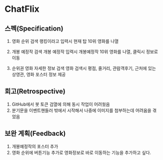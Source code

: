 # ChatFlix

## 스펙(Specification)
1. 영화 순위  검색
	랭킹이라고 입력시 현재 탑 10위 영화를 나열
	
2. 개봉 예정작  검색
	개봉 예정작 입력시 개봉예정작 10위 영화를 나열, 클릭시 정보로 이동

3. 순위권 영화 자세한 정보 검색
	영화 검색시 평점, 줄거리, 관람객후기, 근처에 있는 상영관, 영화 포스터 정보 제공
## 회고(Retrospective)
1. GitHub에서 봇 토큰 검열에 의해 동시 작업이 어려웠음
2. 분기문을 이벤트핸들러 밖에서 시작해서 나중에 이미지를 첨부하는데 어려움을 겪었음
## 보완 계획(Feedback)
1. 개봉예정작의 포스터 추가
2. 영화 순위에 버튼기능 추가로 영화정보로 바로 이동하는 기능을 추가하고 싶다.
